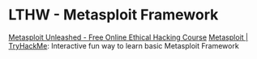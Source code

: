 # LTHW - Metasploit Framework

[Metasploit Unleashed - Free Online Ethical Hacking Course](https://www.offensive-security.com/metasploit-unleashed/)
[Metasploit | TryHackMe](https://tryhackme.com/room/rpmetasploit): Interactive fun way to learn basic Metasploit Framework

